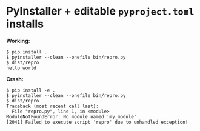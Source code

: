 # PyInstaller + editable `pyproject.toml` installs

**Working:**

```
$ pip install .
$ pyinstaller --clean --onefile bin/repro.py
$ dist/repro
hello world
```

**Crash:**

```
$ pip install -e .
$ pyinstaller --clean --onefile bin/repro.py
$ dist/repro
Traceback (most recent call last):
  File "repro.py", line 1, in <module>
ModuleNotFoundError: No module named 'my_module'
[2041] Failed to execute script 'repro' due to unhandled exception!
```
